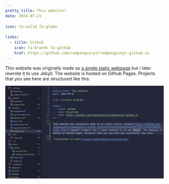 ```yaml
---
pretty_title: This website!
date: 2024-07-21

icon: fa-solid fa-globe

links:
  - title: Github
    icon: fa-brands fa-github
    href: https://github.com/redpenguinyt/redpenguinyt.github.io
---
```


This website was originally made as [a single static webpage](https://github.com/redpenguinyt/redpenguinyt.github.io/blob/3e65af25f5a449265e9d0733f0f2c9b55cd9834c/index.html) but i later rewrote it to use Jekyll. The website is hosted on Github Pages. Projects that you see here are structured like this:

![Screenshot of code](/assets/images/website_backend.png)